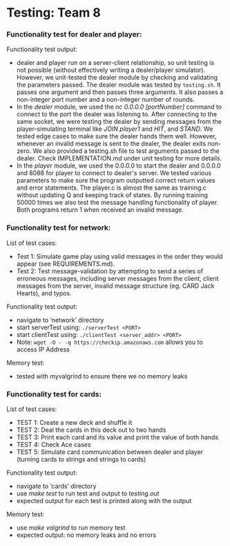 # Testing: Team 8
 
### Functionality test for dealer and player:
Functionality test output:
* dealer and player run on a server-client relationship, so unit testing is not possible (without effectively writing a dealer/player simulator). However, we unit-tested the dealer module by checking and validating the parameters passed. The dealer module was tested by `testing.sh`. It passes one argument and then passes three arguments. It also passes a non-integer port number and a non-integer number of rounds.
* In the *dealer* module, we used the *nc 0.0.0.0 [portNumber]* command to connect to the port the dealer was listening to. After connecting to the same socket, we were testing the dealer by sending messages from the player-simulating terminal like *JOIN player1* and *HIT*, and *STAND*. We tested edge cases to make sure the dealer hands them well. However, whenever an invalid message is sent to the dealer, the dealer exits non-zero. We also provided a testing.sh file to test arguments passed to the dealer. Check IMPLEMENTATION.md under unit testing for more details.
* In the *player* module, we used the 0.0.0.0 to start the dealer and 0.0.0.0 and 8088 for player to connect to dealer's server. We tested various parameters to make sure the program outputted correct return values and error statements. The player.c is almost the same as training.c without updating Q and keeping track of states. By running training 50000 times we also test the message handling functionality of player. Both programs return 1 when received an invalid message.
 
 
### Functionality test for network:
List of test cases:
* Test 1: Simulate game play using valid messages in the order they would appear (see REQUIREMENTS.md).
* Test 2: Test message-validation by attempting to send a series of erroneous messages, including server messages from the client, client messages from the server, invalid message structure (eg. CARD Jack Hearts), and typos.
 
Functionality test output: 
* navigate to ‘network’ directory
* start serverTest using: `./serverTest <PORT>` 
* start clientTest using: `./clientTest <server_addr> <PORT>`
* Note: `wget -O - -q https://checkip.amazonaws.com` allows you to access IP Address
 
Memory test:
* tested with myvalgrind to ensure there we no memory leaks
 
### Functionality test for cards:
List of test cases:
* TEST 1: Create a new deck and shuffle it
* TEST 2: Deal the cards in this deck out to two hands
* TEST 3: Print each card and its value and print the value of both hands
* TEST 4: Check Ace cases
* TEST 5: Simulate card communication between dealer and player (turning cards to strings and strings to cards)
 
Functionality test output: 
* navigate to ‘cards’ directory
* use *make test* to run test and output to *testing.out* 
* expected output for each test is printed along with the output
 
Memory test:
* use *make valgrind* to run memory test
* expected output: no memory leaks and no errors

